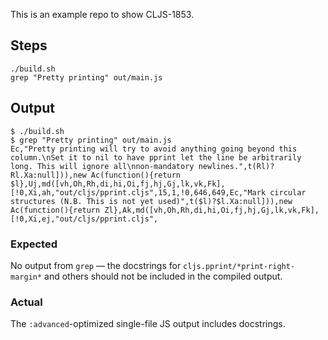 This is an example repo to show CLJS-1853.

## Steps

```
./build.sh
grep "Pretty printing" out/main.js
```

## Output

```
$ ./build.sh
$ grep "Pretty printing" out/main.js
Ec,"Pretty printing will try to avoid anything going beyond this column.\nSet it to nil to have pprint let the line be arbitrarily long. This will ignore all\nnon-mandatory newlines.",t(Rl)?Rl.Xa:null])),new Ac(function(){return $l},Uj,md([vh,Oh,Rh,di,hi,Oi,fj,hj,Gj,lk,vk,Fk],[!0,Xi,ah,"out/cljs/pprint.cljs",15,1,!0,646,649,Ec,"Mark circular structures (N.B. This is not yet used)",t($l)?$l.Xa:null])),new Ac(function(){return Zl},Ak,md([vh,Oh,Rh,di,hi,Oi,fj,hj,Gj,lk,vk,Fk],[!0,Xi,ej,"out/cljs/pprint.cljs",
```

### Expected

No output from `grep` — the docstrings for `cljs.pprint/*print-right-margin*` and others should not be included in the compiled output.

### Actual

The `:advanced`-optimized single-file JS output includes docstrings.
